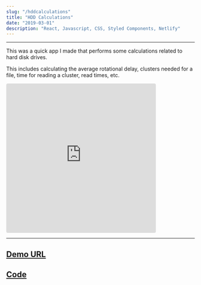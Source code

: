 ```yaml
---
slug: "/hddcalculations"
title: "HDD Calculations"
date: "2019-03-01"
description: "React, Javascript, CSS, Styled Components, Netlify"
---
```


---

This was a quick app I made that performs some calculations related to hard disk drives.

This includes calculating the average rotational delay, clusters needed for a file, time for reading a cluster,
read times, etc.

<iframe style="
    height: 400px;
    max-width: 400px;
    width: 100%;
    border-radius: 4px;
    border: none;" 
    src="https://hddcalculations.netlify.com">
</iframe>

---

## [Demo URL](https://hddcalculations.netlify.com/)

## [Code](https://github.com/danny-rangel/hard-disk-calculations)
